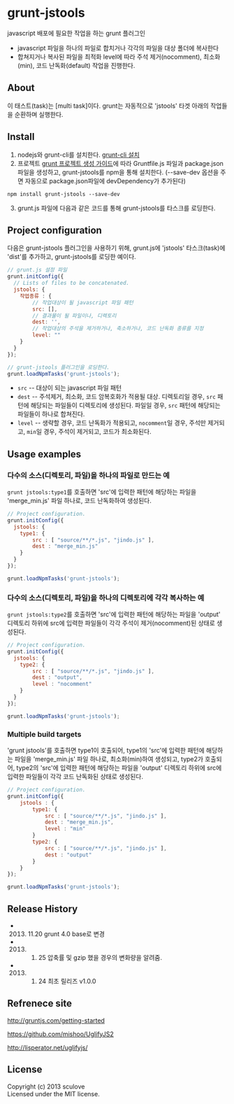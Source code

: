 # grunt-jstools
javascript 배포에 필요한 작업을 하는 grunt 플러그인

- javascript 파일을 하나의 파일로 합치거나 각각의 파일을 대상 폴더에 복사한다
- 합쳐지거나 복사된 파일을 최적화 level에 따라 주석 제거(nocomment), 최소화(min), 코드 난독화(default) 작업을 진행한다.


## About
이 태스트(task)는 [multi task]이다. grunt는 자동적으로 'jstools' 타겟 아래의 작업들을 순환하며 실행한다.


## Install
1. nodejs와 grunt-cli를 설치한다. [grunt-cli 설치]
2. 프로젝트 [grunt 프로젝트 생성 가이드][getting-started]에 따라 Gruntfile.js 파일과 package.json 파일을 생성하고, grunt-jstools를 npm을 통해 설치한다. (--save-dev 옵션을 주면 자동으로 package.json파일에 devDependency가 추가된다)
```
npm install grunt-jstools --save-dev
```
3. grunt.js 파일에 다음과 같은 코드를 통해 grunt-jstools를 타스크를 로딩한다.

[grunt-cli 설치]: http://gruntjs.com/getting-started#installing-the-cli
[getting-started]: http://gruntjs.com/getting-started#preparing-a-new-grunt-project


## Project configuration
다음은 grunt-jstools 플러그인을 사용하기 위해, grunt.js에 'jstools' 타스크(task)에 'dist'를 추가하고, grunt-jstools를 로딩한 예이다.

```javascript
// grunt.js 설정 파일
grunt.initConfig({
  // Lists of files to be concatenated.
  jstools: {
  	작업종류 : {
  		// 작업대상이 될 javascript 파일 패턴
		src: [],
		// 결과물이 될 파일이나, 디렉토리
		dest: '',
		// 작업대상의 주석을 제거하거나, 축소하거나, 코드 난독화 종류를 지정
		level: ""
  	}
  }
});

// grunt-jstools 플러그인을 로딩한다. 
grunt.loadNpmTasks('grunt-jstools');
```

- `src` -- 대상이 되는 javascript 파일 패턴
- `dest` -- 주석제거, 최소화, 코드 암복호화가 적용될 대상. 디렉토리일 경우, `src` 패턴에 해당되는 파일들이 디렉토리에 생성된다. 파일일 경우, `src` 패턴에 해당되는 파일들이 하나로 합쳐진다.
- `level` -- 생략할 경우, 코드 난독화가 적용되고, `nocomment`일 경우, 주석만 제거되고, `min`일 경우, 주석이 제거되고, 코드가 최소화된다.


## Usage examples

### 다수의 소스(디렉토리, 파일)을 하나의 파일로 만드는 예
`grunt jstools:type1`를 호출하면 'src'에 입력한 패턴에 해당하는 파일을 'merge_min.js' 파일 하나로, 코드 난독화하여 생성된다.
```javascript
// Project configuration.
grunt.initConfig({
  jstools: {
    type1: {
		src : [ "source/**/*.js", "jindo.js" ],
		dest : "merge_min.js"
    }
  }
});

grunt.loadNpmTasks('grunt-jstools');
```

### 다수의 소스(디렉토리, 파일)을 하나의 디렉토리에 각각 복사하는 예
`grunt jstools:type2`를 호출하면 'src'에 입력한 패턴에 해당하는 파일을 'output' 디렉토리 하위에 src에 입력한 파일들이 각각 주석이 제거(nocomment)된 상태로 생성된다.
```javascript
// Project configuration.
grunt.initConfig({
  jstools: {
    type2: {
		src : [ "source/**/*.js", "jindo.js" ],
		dest : "output",
		level : "nocomment"
    }
  }
});

grunt.loadNpmTasks('grunt-jstools');
```

### Multiple build targets
'grunt jstools'를 호출하면 
type1이 호출되어, type1의 'src'에 입력한 패턴에 해당하는 파일을 'merge_min.js' 파일 하나로, 최소화(min)하여 생성되고,
type2가 호출되어, type2의 'src'에 입력한 패턴에 해당하는 파일을 'output' 디렉토리 하위에 src에 입력한 파일들이 각각 코드 난독화된 상태로 생성된다.

```javascript
// Project configuration.
grunt.initConfig({
	jstools : {
		type1: {
			src : [ "source/**/*.js", "jindo.js" ],
			dest : "merge_min.js",
			level : "min"
		}
		type2: {
			src : [ "source/**/*.js", "jindo.js" ],
			dest : "output"
		}
	}
});

grunt.loadNpmTasks('grunt-jstools');
```


## Release History
- 2013. 11.20 grunt 4.0 base로 변경
- 2013. 1. 25 압축률 및 gzip 했을 경우의 변화량을 알려줌.
- 2013. 1. 24 최초 릴리즈 v1.0.0



## Refrenece site
http://gruntjs.com/getting-started

https://github.com/mishoo/UglifyJS2

http://lisperator.net/uglifyjs/


## License
Copyright (c) 2013 sculove  
Licensed under the MIT license.

